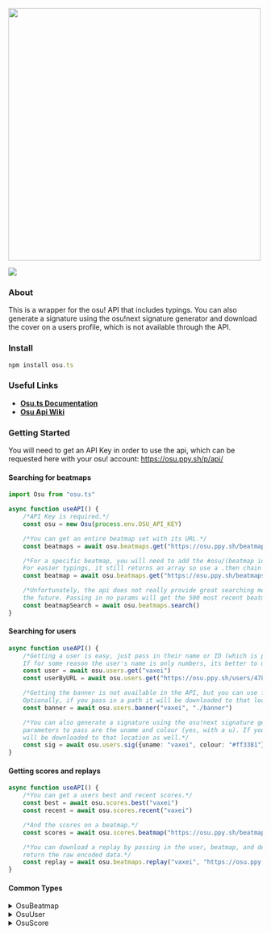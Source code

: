 <div align="left">
  <p>
    <a href="https://moebytes.github.io/osu.ts/"><img src="https://raw.githubusercontent.com/Moebytes/osu.ts/master/images/osu.tslogo.gif" width="500" /></a>
  </p>
  <p>
    <a href="https://nodei.co/npm/osu.ts/"><img src="https://nodei.co/npm/osu.ts.png" /></a>
  </p>
</div>

### About
This is a wrapper for the osu! API that includes typings. You can also generate a signature using the osu!next signature generator and download the cover on a users profile, which is not available through the API.

### Install
```ts
npm install osu.ts
```

### Useful Links
- [**Osu.ts Documentation**](https://moebytes.github.io/osu.ts/)
- [**Osu Api Wiki**](https://github.com/ppy/osu-api/wiki)

### Getting Started
You will need to get an API Key in order to use the api, which can be requested here with your osu! account: 
https://osu.ppy.sh/p/api/

#### Searching for beatmaps
```ts
import Osu from "osu.ts"

async function useAPI() {
    /*API Key is required.*/
    const osu = new Osu(process.env.OSU_API_KEY)

    /*You can get an entire beatmap set with its URL.*/
    const beatmaps = await osu.beatmaps.get("https://osu.ppy.sh/beatmapsets/1022394")

    /*For a specific beatmap, you will need to add the #osu/(beatmap id) to the URL.
    For easier typings, it still returns an array so use a .then chain to get the first item.*/
    const beatmap = await osu.beatmaps.get("https://osu.ppy.sh/beatmapsets/1022394#osu/2139012").then((b) => b[0])

    /*Unfortunately, the api does not really provide great searching methods. But I might improve on it in 
    the future. Passing in no params will get the 500 most recent beatmaps.*/
    const beatmapSearch = await osu.beatmaps.search()
}
```
#### Searching for users
```ts
async function useAPI() {
    /*Getting a user is easy, just pass in their name or ID (which is parsed from the URL).
    If for some reason the user's name is only numbers, its better to use the URL.*/
    const user = await osu.users.get("vaxei")
    const userByURL = await osu.users.get("https://osu.ppy.sh/users/4787150")

    /*Getting the banner is not available in the API, but you can use fetchBanner() to retrieve it.
    Optionally, if you pass in a path it will be downloaded to that location.*/
    const banner = await osu.users.banner("vaxei", "./banner")

    /*You can also generate a signature using the osu!next signature generator. Important 
    parameters to pass are the uname and colour (yes, with a u). If you pass in a path it 
    will be downloaded to that location as well.*/
    const sig = await osu.users.sig({uname: "vaxei", colour: "#ff3381"}, "./sig")
}
```
#### Getting scores and replays
```ts
async function useAPI() {
    /*You can get a users best and recent scores.*/
    const best = await osu.scores.best("vaxei")
    const recent = await osu.scores.recent("vaxei")

    /*And the scores on a beatmap.*/
    const scores = await osu.scores.beatmap("https://osu.ppy.sh/beatmapsets/1013140#osu/2120669")

    /*You can download a replay by passing in the user, beatmap, and destination path. It will also
    return the raw encoded data.*/
    const replay = await osu.beatmaps.replay("vaxei", "https://osu.ppy.sh/beatmapsets/896080#osu/1872396", "./replays")
}
```

#### Common Types

<details>
<summary>OsuBeatmap</summary>

```ts
export interface OsuBeatmap {
    beatmapset_id: string
    beatmap_id: string
    approved: string
    total_length: string
    hit_length: string
    version: string
    file_md5: string
    diff_size: string
    diff_overall: string
    diff_approach: string
    diff_drain: string
    mode: string
    count_normal: string
    count_slider: string
    count_spinner: string
    submit_date: string
    approved_date: string | null
    last_update: string
    artist: string
    title: string
    creator: string
    creator_id: string
    bpm: string
    source: string
    tags: string
    genre_id: string
    language_id: string
    favourite_count: string
    rating: string
    download_unavailable: string
    audio_unavailable: string
    playcount: string
    passcount: string
    max_combo: string | null
    diff_aim: string | null
    diff_speed: string | null
    difficultyrating: string | null
}
```
</details>

<details>
<summary>OsuUser</summary>

```ts
export interface OsuUser {
    user_id: string
    username: string
    join_date: string
    count300: string
    count100: string
    count50: string
    playcount: string
    ranked_score: string
    total_score: string
    pp_rank: string
    level: string
    pp_raw: string
    accuracy: string
    count_rank_ss: string
    count_rank_ssh: string
    count_rank_s: string
    count_rank_sh: string
    count_rank_a: string
    country: string
    total_seconds_played: string
    pp_country_rank: string
    events: OsuEvent[]
}
```
</details>

<details>
<summary>OsuScore</summary>

```ts
export interface OsuScore {
    score_id: string
    score: string
    username: string
    maxcombo: string
    count50: string
    count100: string
    count300: string
    countmiss: string
    countkatu: string
    countgeki: string
    perfect: string
    enabled_mods: string
    user_id: string
    date: string
    rank: string
    pp: string | null
    replay_available: string
}
```
</details>
